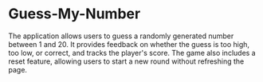 # Guess-My-Number
The application allows users to guess a randomly generated number between 1 and 20. It provides feedback on whether the guess is too high, too low, or correct, and tracks the player's score. The game also includes a reset feature, allowing users to start a new round without refreshing the page.
